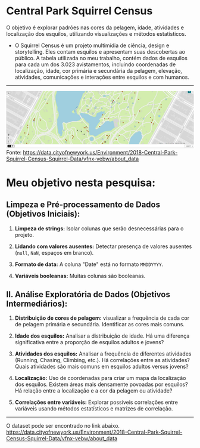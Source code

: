 # Central Park Squirrel Census

O objetivo é explorar padrões nas cores da pelagem, idade, atividades e localização dos esquilos, utilizando visualizações e métodos estatísticos.

- O Squirrel Census é um projeto multimídia de ciência, design e storytelling. Eles contam esquilos e apresentam suas descobertas ao público. A tabela utilizada no meu trabalho, contém dados de esquilos para cada um dos 3.023 avistamentos, incluindo coordenadas de localização, idade, cor primária e secundária da pelagem, elevação, atividades, comunicações e interações entre esquilos e com humanos.

-----------------------
![mapa](mapa.jpeg)
Fonte: https://data.cityofnewyork.us/Environment/2018-Central-Park-Squirrel-Census-Squirrel-Data/vfnx-vebw/about_data

# Meu objetivo nesta pesquisa:

## Limpeza e Pré-processamento de Dados (Objetivos Iniciais):

1. **Limpeza de strings:** Isolar colunas que serão desnecessárias para o projeto.

2. **Lidando com valores ausentes:** Detectar presença de valores ausentes (`null`, `NaN`, espaços em branco).

3. **Formato de data:** A coluna "Date" está no formato `MMDDYYYY`.

4. **Variáveis booleanas:** Muitas colunas são booleanas.


## II. Análise Exploratória de Dados (Objetivos Intermediários):

1. **Distribuição de cores de pelagem:**  visualizar a frequência de cada cor de pelagem primária e secundária. Identificar as cores mais comuns.

2. **Idade dos esquilos:**  Analisar a distribuição de idade.  Há uma diferença significativa entre a proporção de esquilos adultos e jovens?

3. **Atividades dos esquilos:**  Analisar a frequência de diferentes atividades (Running, Chasing, Climbing, etc.). Há correlações entre as atividades? Quais atividades são mais comuns em esquilos adultos versus jovens?

4. **Localização:** Uso de coordenadas para criar um mapa da localização dos esquilos. Existem áreas mais densamente povoadas por esquilos? Há relação entre a localização e a cor da pelagem ou atividade?

5. **Correlações entre variáveis:** Explorar possíveis correlações entre variáveis usando métodos estatísticos e matrizes de correlação.

------------------------
O dataset pode ser encontrado no link abaixo.
https://data.cityofnewyork.us/Environment/2018-Central-Park-Squirrel-Census-Squirrel-Data/vfnx-vebw/about_data
